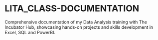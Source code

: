 # LITA_CLASS-DOCUMENTATION
Comprehensive documentation of my Data Analysis training with The Incubator Hub, showcasing hands-on projects and skills development in Excel, SQL and PowerBI.
